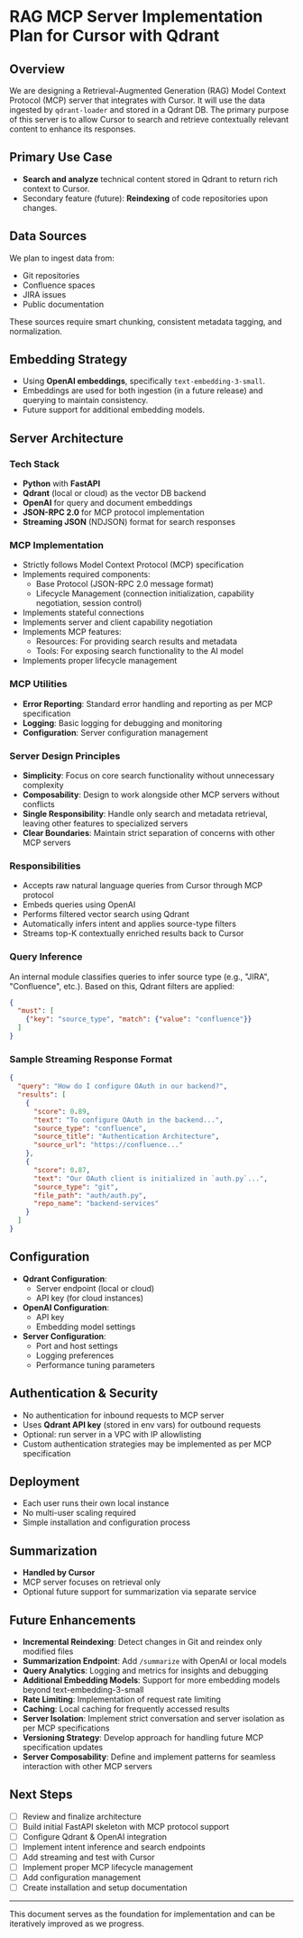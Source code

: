 # RAG MCP Server Implementation Plan for Cursor with Qdrant

## Overview

We are designing a Retrieval-Augmented Generation (RAG) Model Context Protocol (MCP) server that integrates with Cursor. It will use the data ingested by `qdrant-loader` and stored in a Qdrant DB. The primary purpose of this server is to allow Cursor to search and retrieve contextually relevant content to enhance its responses.

## Primary Use Case

- **Search and analyze** technical content stored in Qdrant to return rich context to Cursor.
- Secondary feature (future): **Reindexing** of code repositories upon changes.

## Data Sources

We plan to ingest data from:

- Git repositories
- Confluence spaces
- JIRA issues
- Public documentation

These sources require smart chunking, consistent metadata tagging, and normalization.

## Embedding Strategy

- Using **OpenAI embeddings**, specifically `text-embedding-3-small`.
- Embeddings are used for both ingestion (in a future release) and querying to maintain consistency.
- Future support for additional embedding models.

## Server Architecture

### Tech Stack

- **Python** with **FastAPI**
- **Qdrant** (local or cloud) as the vector DB backend
- **OpenAI** for query and document embeddings
- **JSON-RPC 2.0** for MCP protocol implementation
- **Streaming JSON** (NDJSON) format for search responses

### MCP Implementation

- Strictly follows Model Context Protocol (MCP) specification
- Implements required components:
  - Base Protocol (JSON-RPC 2.0 message format)
  - Lifecycle Management (connection initialization, capability negotiation, session control)
- Implements stateful connections
- Implements server and client capability negotiation
- Implements MCP features:
  - Resources: For providing search results and metadata
  - Tools: For exposing search functionality to the AI model
- Implements proper lifecycle management

### MCP Utilities

- **Error Reporting**: Standard error handling and reporting as per MCP specification
- **Logging**: Basic logging for debugging and monitoring
- **Configuration**: Server configuration management

### Server Design Principles

- **Simplicity**: Focus on core search functionality without unnecessary complexity
- **Composability**: Design to work alongside other MCP servers without conflicts
- **Single Responsibility**: Handle only search and metadata retrieval, leaving other features to specialized servers
- **Clear Boundaries**: Maintain strict separation of concerns with other MCP servers

### Responsibilities

- Accepts raw natural language queries from Cursor through MCP protocol
- Embeds queries using OpenAI
- Performs filtered vector search using Qdrant
- Automatically infers intent and applies source-type filters
- Streams top-K contextually enriched results back to Cursor

### Query Inference

An internal module classifies queries to infer source type (e.g., "JIRA", "Confluence", etc.). Based on this, Qdrant filters are applied:

```json
{
  "must": [
    {"key": "source_type", "match": {"value": "confluence"}}
  ]
}
```

### Sample Streaming Response Format

```json
{
  "query": "How do I configure OAuth in our backend?",
  "results": [
    {
      "score": 0.89,
      "text": "To configure OAuth in the backend...",
      "source_type": "confluence",
      "source_title": "Authentication Architecture",
      "source_url": "https://confluence..."
    },
    {
      "score": 0.87,
      "text": "Our OAuth client is initialized in `auth.py`...",
      "source_type": "git",
      "file_path": "auth/auth.py",
      "repo_name": "backend-services"
    }
  ]
}
```

## Configuration

- **Qdrant Configuration**:
  - Server endpoint (local or cloud)
  - API key (for cloud instances)
- **OpenAI Configuration**:
  - API key
  - Embedding model settings
- **Server Configuration**:
  - Port and host settings
  - Logging preferences
  - Performance tuning parameters

## Authentication & Security

- No authentication for inbound requests to MCP server
- Uses **Qdrant API key** (stored in env vars) for outbound requests
- Optional: run server in a VPC with IP allowlisting
- Custom authentication strategies may be implemented as per MCP specification

## Deployment

- Each user runs their own local instance
- No multi-user scaling required
- Simple installation and configuration process

## Summarization

- **Handled by Cursor**
- MCP server focuses on retrieval only
- Optional future support for summarization via separate service

## Future Enhancements

- **Incremental Reindexing**: Detect changes in Git and reindex only modified files
- **Summarization Endpoint**: Add `/summarize` with OpenAI or local models
- **Query Analytics**: Logging and metrics for insights and debugging
- **Additional Embedding Models**: Support for more embedding models beyond text-embedding-3-small
- **Rate Limiting**: Implementation of request rate limiting
- **Caching**: Local caching for frequently accessed results
- **Server Isolation**: Implement strict conversation and server isolation as per MCP specifications
- **Versioning Strategy**: Develop approach for handling future MCP specification updates
- **Server Composability**: Define and implement patterns for seamless interaction with other MCP servers

## Next Steps

- [ ] Review and finalize architecture
- [ ] Build initial FastAPI skeleton with MCP protocol support
- [ ] Configure Qdrant & OpenAI integration
- [ ] Implement intent inference and search endpoints
- [ ] Add streaming and test with Cursor
- [ ] Implement proper MCP lifecycle management
- [ ] Add configuration management
- [ ] Create installation and setup documentation

---
This document serves as the foundation for implementation and can be iteratively improved as we progress.
